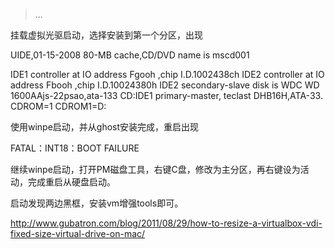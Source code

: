 > ...

挂载虚拟光驱启动，选择安装到第一个分区，出现

UIDE,01-15-2008 80-MB cache,CD/DVD name is mscd001

IDE1 controller at IO address Fgooh ,chip I.D.1002438ch
IDE2 controller at IO address Fbooh ,chip I.D.10024380h
IDE2 secondary-slave disk is WDC WD 1600AAjs-22psao,ata-133
CD:IDE1 primary-master, teclast DHB16H,ATA-33.
CDROM=1
CDROM1=D:

使用winpe启动，并从ghost安装完成，重启出现

FATAL：INT18：BOOT FAILURE

继续winpe启动，打开PM磁盘工具，右键C盘，修改为主分区，再右键设为活动，完成重启从硬盘启动。

启动发现两边黑框，安装vm增强tools即可。

http://www.gubatron.com/blog/2011/08/29/how-to-resize-a-virtualbox-vdi-fixed-size-virtual-drive-on-mac/
